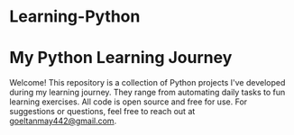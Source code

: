 # Learning-Python

# My Python Learning Journey

Welcome! This repository is a collection of Python projects I've developed during my learning journey. They range from automating daily tasks to fun learning exercises. All code is open source and free for use. For suggestions or questions, feel free to reach out at goeltanmay442@gmail.com.
